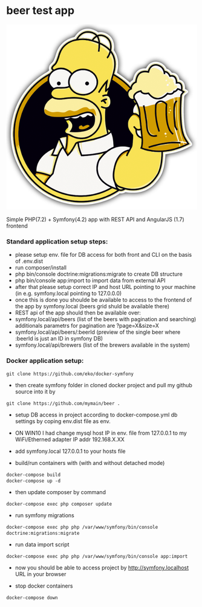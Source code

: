 # beer test app

![console](public/img/homer.png)

Simple PHP(7.2) + Symfony(4.2) app with REST API and AngularJS (1.7) frontend


### Standard application setup steps:

- please setup env. file for DB access for both front and CLI on the basis of .env.dist
- run composer/install
- php bin/console doctrine:migrations:migrate to create DB structure
- php bin/console app:import to import data from external API
- after that please setup correct IP and host URL pointing to your machine (in e.g. symfony.local pointing to 127.0.0.0)
- once this is done you shoulde be available to access to the frontend of the app by symfony.local (beers grid shuld be available there)
- REST api of the app should then be available over:
- symfony.local/api/beers (list of the beers with pagination and searching) additionals parametrs for pagination are ?page=X&size=X
- symfony.local/api/beers/:beerId (preview of the single beer where :beerId is just an ID in symfony DB)
- symfony.local/api/brewers (list of the brewers available in the system)




### Docker application setup:

```
git clone https://github.com/eko/docker-symfony
```

- then create symfony folder in cloned docker project and pull my github source into it by
```
git clone https://github.com/mymain/beer .
```

- setup DB access in project according to docker-compose.yml db settings by coping env.dist file as env.
- ON WIN10 I had change mysql host IP in env. file from 127.0.0.1 to my WiFi/Etherned adapter IP addr 192.168.X.XX

- add symfony.local 127.0.0.1 to your hosts file

- build/run containers with (with and without detached mode)
```
docker-compose build
docker-compose up -d
```

- then update composer by command
```
docker-compose exec php composer update
```

- run symfony migrations
```
docker-compose exec php php /var/www/symfony/bin/console doctrine:migrations:migrate
```

- run data import script
```
docker-compose exec php php /var/www/symfony/bin/console app:import
```

- now you should be able to access project by http://symfony.localhost URL in your browser

- stop docker containers 
```
docker-compose down
```
